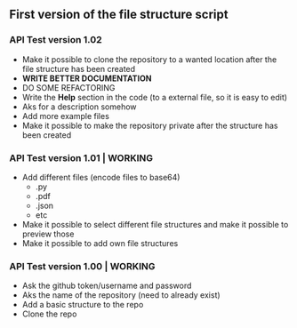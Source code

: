 ## First version of the file structure script

### API Test version 1.02
- Make it possible to clone the repository to a wanted location after the file structure has been created
- **WRITE BETTER DOCUMENTATION**
- DO SOME REFACTORING
- Write the **Help** section in the code (to a external file, so it is easy to edit)
- Aks for a description somehow
- Add more example files
- Make it possible to make the repository private after the structure has been created

### API Test version 1.01 | WORKING
- Add different files (encode files to base64)
  - .py
  - .pdf
  - .json
  - etc
- Make it possible to select different file structures and make it possible to preview those
- Make it possible to add own file structures
### API Test version 1.00 | WORKING
- Ask the github token/username and password
- Aks the name of the repository (need to already exist)
- Add a basic structure to the repo
- Clone the repo

